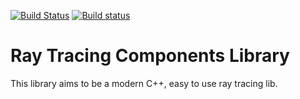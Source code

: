 [![Build Status](https://travis-ci.com/moose-x86/rtc.svg?token=N4JBSsHZB9GKL2tAUvic&branch=master)](https://travis-ci.com/moose-x86/rtc) [![Build status](https://ci.appveyor.com/api/projects/status/lrkmppek039uexmu?svg=true)](https://ci.appveyor.com/project/moose-x86/rtc)

# Ray Tracing Components Library

This library aims to be a modern C++, easy to use ray tracing lib.
